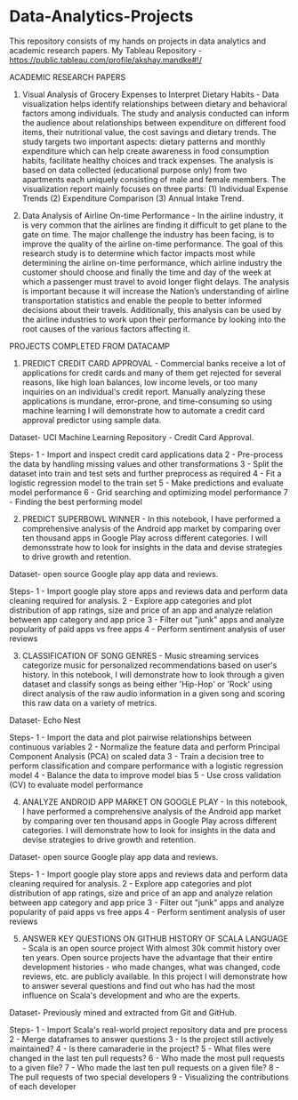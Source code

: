 # Data-Analytics-Projects
This repository consists of my hands on projects in data analytics and academic research papers.
My Tableau Repository - https://public.tableau.com/profile/akshay.mandke#!/

ACADEMIC RESEARCH PAPERS
1. Visual Analysis of Grocery Expenses to Interpret Dietary Habits - 
Data visualization helps identify relationships between dietary and behavioral factors among individuals. The study and analysis conducted can inform the audience about relationships between expenditure on different food items, their nutritional value, the cost savings and dietary trends. The study targets two important aspects: dietary patterns and monthly expenditure which can help create awareness in food consumption habits, facilitate healthy choices and track expenses. The analysis is based on data collected (educational purpose only) from two apartments each uniquely consisting of male and female members. The visualization report mainly focuses on three parts: (1) Individual Expense Trends (2) Expenditure Comparison (3) Annual Intake Trend.

2. Data Analysis of Airline On-time Performance - 
In the airline industry, it is very common that the airlines are finding it difficult to get plane to the gate on time. The major challenge the industry has been facing, is to improve the quality of the airline on-time performance. The goal of this research study is to determine which factor impacts most while determining the airline on-time performance, which airline industry the customer should choose and finally the time and day of the week at which a passenger must travel to avoid longer flight delays. The analysis is important because it will increase the Nation’s understanding of airline transportation statistics and enable the people to better informed decisions about their travels. Additionally, this analysis can be used by the airline industries to work upon their performance by looking into the root causes of the various factors affecting it.

PROJECTS COMPLETED FROM DATACAMP
1. PREDICT CREDIT CARD APPROVAL - 
Commercial banks receive a lot of applications for credit cards and many of them get rejected for several reasons, like high loan balances, low income levels, or too many inquiries on an individual's credit report. Manually analyzing these applications is mundane, error-prone, and time-consuming so using machine learning I will demonstrate how to automate a credit card approval predictor using sample data.

Dataset- UCI Machine Learning Repository - Credit Card Approval.

Steps-
1 - Import and inspect credit card applications data
2 - Pre-process the data by handling missing values and other transformations
3 - Split the dataset into train and test sets and further preprocess as required
4 - Fit a logistic regression model to the train set
5 - Make predictions and evaluate model performance
6 - Grid searching and optimizing model performance
7 - Finding the best performing model

2. PREDICT SUPERBOWL WINNER - 
In this notebook, I have performed a comprehensive analysis of the Android app market by comparing over ten thousand apps in Google Play across different categories. I will demonsstrate how to look for insights in the data and devise strategies to drive growth and retention.

Dataset- open source Google play app data and reviews.

Steps-
1 - Import google play store apps and reviews data and perform data cleaning required for analysis.
2 - Explore app categories and plot distribution of app ratings, size and price of an app and analyze relation between app category and app price
3 - Filter out "junk" apps and analyze popularity of paid apps vs free apps
4 - Perform sentiment analysis of user reviews

3. CLASSIFICATION OF SONG GENRES - 
Music streaming services categorize music for personalized recommendations based on user's history. In this notebook, I will demonstrate how to look through a given dataset and classify songs as being either 'Hip-Hop' or 'Rock' using direct analysis of the raw audio information in a given song and scoring this raw data on a variety of metrics.

Dataset- Echo Nest

Steps-
1 - Import the data and plot pairwise relationships between continuous variables
2 - Normalize the feature data and perform Principal Component Analysis (PCA) on scaled data
3 - Train a decision tree to perform classification and compare performance with a logistic regression model
4 - Balance the data to improve model bias
5 - Use cross validation (CV) to evaluate model performance

4. ANALYZE ANDROID APP MARKET ON GOOGLE PLAY - 
In this notebook, I have performed a comprehensive analysis of the Android app market by comparing over ten thousand apps in Google Play across different categories. I will demonstrate how to look for insights in the data and devise strategies to drive growth and retention.

Dataset- open source Google play app data and reviews.

Steps-
1 - Import google play store apps and reviews data and perform data cleaning required for analysis.
2 - Explore app categories and plot distribution of app ratings, size and price of an app and analyze relation between app category and app price
3 - Filter out "junk" apps and analyze popularity of paid apps vs free apps
4 - Perform sentiment analysis of user reviews

5. ANSWER KEY QUESTIONS ON GITHUB HISTORY OF SCALA LANGUAGE - 
Scala is an open source project With almost 30k commit history over ten years. Open source projects have the advantage that their entire development histories - who made changes, what was changed, code reviews, etc. are publicly available. In this project I will demonstrate how to answer several questions and find out who has had the most influence on Scala's development and who are the experts. 

Dataset- Previously mined and extracted from Git and GitHub.

Steps-
1 - Import Scala's real-world project repository data and pre process
2 - Merge dataframes to answer questions
3 - Is the project still actively maintained?
4 - Is there camaraderie in the project?
5 - What files were changed in the last ten pull requests?
6 - Who made the most pull requests to a given file?
7 - Who made the last ten pull requests on a given file?
8 - The pull requests of two special developers
9 - Visualizing the contributions of each developer
